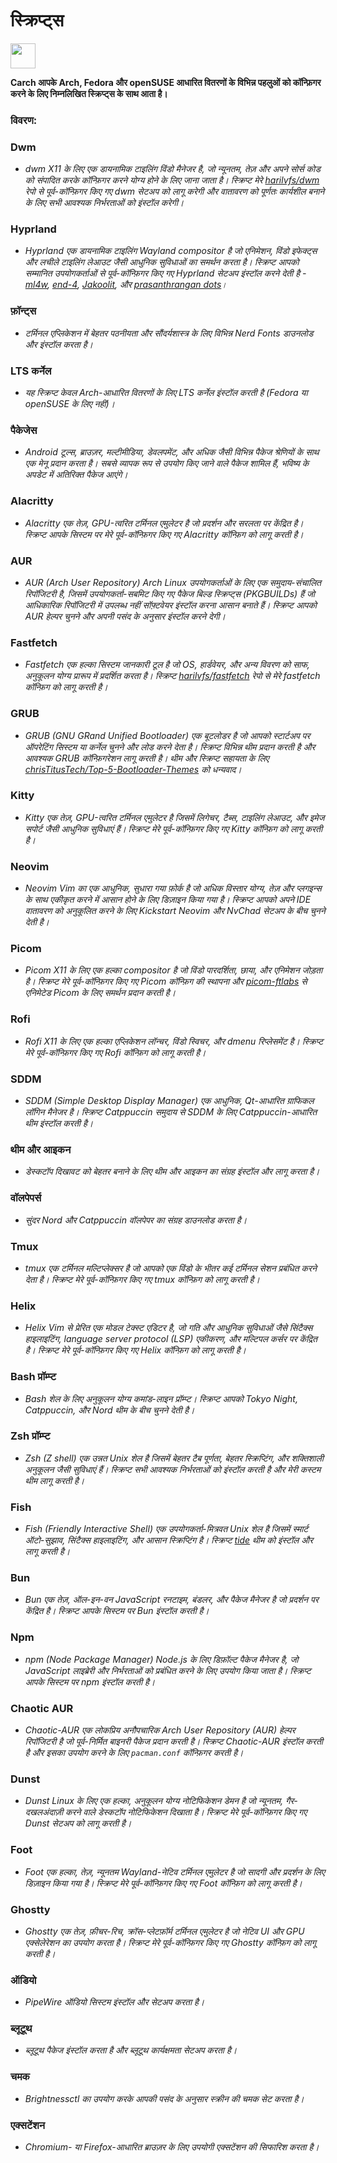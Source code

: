 # स्क्रिप्ट्स

<img src="https://cdn-icons-png.flaticon.com/128/3721/3721643.png" width="40" />

**Carch आपके Arch, Fedora और openSUSE आधारित वितरणों के विभिन्न पहलुओं को कॉन्फ़िगर करने के लिए निम्नलिखित स्क्रिप्ट्स के साथ आता है।**

### विवरण:

### Dwm
- *dwm X11 के लिए एक डायनामिक टाइलिंग विंडो मैनेजर है, जो न्यूनतम, तेज़ और अपने सोर्स कोड को संपादित करके कॉन्फ़िगर करने योग्य होने के लिए जाना जाता है। स्क्रिप्ट मेरे [harilvfs/dwm](https://github.com/harilvfs/dwm) रेपो से पूर्व-कॉन्फ़िगर किए गए dwm सेटअप को लागू करेगी और वातावरण को पूर्णतः कार्यशील बनाने के लिए सभी आवश्यक निर्भरताओं को इंस्टॉल करेगी।*

### Hyprland
- *Hyprland एक डायनामिक टाइलिंग Wayland compositor है जो एनिमेशन, विंडो इफेक्ट्स और लचीले टाइलिंग लेआउट जैसी आधुनिक सुविधाओं का समर्थन करता है। स्क्रिप्ट आपको सम्मानित उपयोगकर्ताओं से पूर्व-कॉन्फ़िगर किए गए Hyprland सेटअप इंस्टॉल करने देती है - [ml4w](https://github.com/mylinuxforwork/dotfiles), [end-4](https://github.com/end-4/dots-hyprland), [Jakoolit](https://github.com/JaKooLit/Arch-Hyprland), और [prasanthrangan dots](https://github.com/prasanthrangan/hyprdots)।*

### फ़ॉन्ट्स
- *टर्मिनल एप्लिकेशन में बेहतर पठनीयता और सौंदर्यशास्त्र के लिए विभिन्न Nerd Fonts डाउनलोड और इंस्टॉल करता है।*

### LTS कर्नेल
- *यह स्क्रिप्ट केवल Arch-आधारित वितरणों के लिए LTS कर्नेल इंस्टॉल करती है (Fedora या openSUSE के लिए नहीं)।*

### पैकेजेस
- *Android टूल्स, ब्राउज़र, मल्टीमीडिया, डेवलपमेंट, और अधिक जैसी विभिन्न पैकेज श्रेणियों के साथ एक मेनू प्रदान करता है। सबसे व्यापक रूप से उपयोग किए जाने वाले पैकेज शामिल हैं, भविष्य के अपडेट में अतिरिक्त पैकेज आएंगे।*

### Alacritty
- *Alacritty एक तेज़, GPU-त्वरित टर्मिनल एमुलेटर है जो प्रदर्शन और सरलता पर केंद्रित है। स्क्रिप्ट आपके सिस्टम पर मेरे पूर्व-कॉन्फ़िगर किए गए Alacritty कॉन्फ़िग को लागू करती है।*

### AUR
- *AUR (Arch User Repository) Arch Linux उपयोगकर्ताओं के लिए एक समुदाय-संचालित रिपॉजिटरी है, जिसमें उपयोगकर्ता-सबमिट किए गए पैकेज बिल्ड स्क्रिप्ट्स (PKGBUILDs) हैं जो आधिकारिक रिपॉजिटरी में उपलब्ध नहीं सॉफ़्टवेयर इंस्टॉल करना आसान बनाते हैं। स्क्रिप्ट आपको AUR हेल्पर चुनने और अपनी पसंद के अनुसार इंस्टॉल करने देगी।*

### Fastfetch
- *Fastfetch एक हल्का सिस्टम जानकारी टूल है जो OS, हार्डवेयर, और अन्य विवरण को साफ, अनुकूलन योग्य प्रारूप में प्रदर्शित करता है। स्क्रिप्ट [harilvfs/fastfetch](https://github.com/harilvfs/fastfetch) रेपो से मेरे fastfetch कॉन्फ़िग को लागू करती है।*

### GRUB
- *GRUB (GNU GRand Unified Bootloader) एक बूटलोडर है जो आपको स्टार्टअप पर ऑपरेटिंग सिस्टम या कर्नेल चुनने और लोड करने देता है। स्क्रिप्ट विभिन्न थीम प्रदान करती है और आवश्यक GRUB कॉन्फ़िगरेशन लागू करती है। थीम और स्क्रिप्ट सहायता के लिए [chrisTitusTech/Top-5-Bootloader-Themes](https://github.com/chrisTitusTech/Top-5-Bootloader-Themes) को धन्यवाद।*

### Kitty
- *Kitty एक तेज़, GPU-त्वरित टर्मिनल एमुलेटर है जिसमें लिगेचर, टैब्स, टाइलिंग लेआउट, और इमेज सपोर्ट जैसी आधुनिक सुविधाएं हैं। स्क्रिप्ट मेरे पूर्व-कॉन्फ़िगर किए गए Kitty कॉन्फ़िग को लागू करती है।*

### Neovim
- *Neovim Vim का एक आधुनिक, सुधारा गया फ़ोर्क है जो अधिक विस्तार योग्य, तेज़ और प्लगइन्स के साथ एकीकृत करने में आसान होने के लिए डिज़ाइन किया गया है। स्क्रिप्ट आपको अपने IDE वातावरण को अनुकूलित करने के लिए Kickstart Neovim और NvChad सेटअप के बीच चुनने देती है।*

### Picom
- *Picom X11 के लिए एक हल्का compositor है जो विंडो पारदर्शिता, छाया, और एनिमेशन जोड़ता है। स्क्रिप्ट मेरे पूर्व-कॉन्फ़िगर किए गए Picom कॉन्फ़िग की स्थापना और [picom-ftlabs](https://github.com/r0-zero/picom) से एनिमेटेड Picom के लिए समर्थन प्रदान करती है।*

### Rofi
- *Rofi X11 के लिए एक हल्का एप्लिकेशन लॉन्चर, विंडो स्विचर, और dmenu रिप्लेसमेंट है। स्क्रिप्ट मेरे पूर्व-कॉन्फ़िगर किए गए Rofi कॉन्फ़िग को लागू करती है।*

### SDDM
- *SDDM (Simple Desktop Display Manager) एक आधुनिक, Qt-आधारित ग्राफिकल लॉगिन मैनेजर है। स्क्रिप्ट Catppuccin समुदाय से SDDM के लिए Catppuccin-आधारित थीम इंस्टॉल करती है।*

### थीम और आइकन
- *डेस्कटॉप दिखावट को बेहतर बनाने के लिए थीम और आइकन का संग्रह इंस्टॉल और लागू करता है।*

### वॉलपेपर्स
- *सुंदर Nord और Catppuccin वॉलपेपर का संग्रह डाउनलोड करता है।*

### Tmux
- *tmux एक टर्मिनल मल्टिप्लेक्सर है जो आपको एक विंडो के भीतर कई टर्मिनल सेशन प्रबंधित करने देता है। स्क्रिप्ट मेरे पूर्व-कॉन्फ़िगर किए गए tmux कॉन्फ़िग को लागू करती है।*

### Helix
- *Helix Vim से प्रेरित एक मोडल टेक्स्ट एडिटर है, जो गति और आधुनिक सुविधाओं जैसे सिंटैक्स हाइलाइटिंग, language server protocol (LSP) एकीकरण, और मल्टिपल कर्सर पर केंद्रित है। स्क्रिप्ट मेरे पूर्व-कॉन्फ़िगर किए गए Helix कॉन्फ़िग को लागू करती है।*

### Bash प्रॉम्प्ट
- *Bash शेल के लिए अनुकूलन योग्य कमांड-लाइन प्रॉम्प्ट। स्क्रिप्ट आपको Tokyo Night, Catppuccin, और Nord थीम के बीच चुनने देती है।*

### Zsh प्रॉम्प्ट
- *Zsh (Z shell) एक उन्नत Unix शेल है जिसमें बेहतर टैब पूर्णता, बेहतर स्क्रिप्टिंग, और शक्तिशाली अनुकूलन जैसी सुविधाएं हैं। स्क्रिप्ट सभी आवश्यक निर्भरताओं को इंस्टॉल करती है और मेरी कस्टम थीम लागू करती है।*

### Fish
- *Fish (Friendly Interactive Shell) एक उपयोगकर्ता-मित्रवत Unix शेल है जिसमें स्मार्ट ऑटो-सुझाव, सिंटैक्स हाइलाइटिंग, और आसान स्क्रिप्टिंग है। स्क्रिप्ट [tide](https://github.com/IlanCosman/tide) थीम को इंस्टॉल और लागू करती है।*

### Bun
- *Bun एक तेज़, ऑल-इन-वन JavaScript रनटाइम, बंडलर, और पैकेज मैनेजर है जो प्रदर्शन पर केंद्रित है। स्क्रिप्ट आपके सिस्टम पर Bun इंस्टॉल करती है।*

### Npm
- *npm (Node Package Manager) Node.js के लिए डिफ़ॉल्ट पैकेज मैनेजर है, जो JavaScript लाइब्रेरी और निर्भरताओं को प्रबंधित करने के लिए उपयोग किया जाता है। स्क्रिप्ट आपके सिस्टम पर npm इंस्टॉल करती है।*

### Chaotic AUR
- *Chaotic-AUR एक लोकप्रिय अनौपचारिक Arch User Repository (AUR) हेल्पर रिपॉजिटरी है जो पूर्व-निर्मित बाइनरी पैकेज प्रदान करती है। स्क्रिप्ट Chaotic-AUR इंस्टॉल करती है और इसका उपयोग करने के लिए `pacman.conf` कॉन्फ़िगर करती है।*

### Dunst
- *Dunst Linux के लिए एक हल्का, अनुकूलन योग्य नोटिफिकेशन डेमन है जो न्यूनतम, गैर-दखलअंदाज़ी करने वाले डेस्कटॉप नोटिफिकेशन दिखाता है। स्क्रिप्ट मेरे पूर्व-कॉन्फ़िगर किए गए Dunst सेटअप को लागू करती है।*

### Foot
- *Foot एक हल्का, तेज़, न्यूनतम Wayland-नेटिव टर्मिनल एमुलेटर है जो सादगी और प्रदर्शन के लिए डिज़ाइन किया गया है। स्क्रिप्ट मेरे पूर्व-कॉन्फ़िगर किए गए Foot कॉन्फ़िग को लागू करती है।*

### Ghostty
- *Ghostty एक तेज़, फ़ीचर-रिच, क्रॉस-प्लेटफ़ॉर्म टर्मिनल एमुलेटर है जो नेटिव UI और GPU एक्सेलेरेशन का उपयोग करता है। स्क्रिप्ट मेरे पूर्व-कॉन्फ़िगर किए गए Ghostty कॉन्फ़िग को लागू करती है।*

### ऑडियो
- *PipeWire ऑडियो सिस्टम इंस्टॉल और सेटअप करता है।*

### ब्लूटूथ
- *ब्लूटूथ पैकेज इंस्टॉल करता है और ब्लूटूथ कार्यक्षमता सेटअप करता है।*

### चमक
- *Brightnessctl का उपयोग करके आपकी पसंद के अनुसार स्क्रीन की चमक सेट करता है।*

### एक्सटेंशन
- *Chromium- या Firefox-आधारित ब्राउज़र के लिए उपयोगी एक्सटेंशन की सिफारिश करता है।*